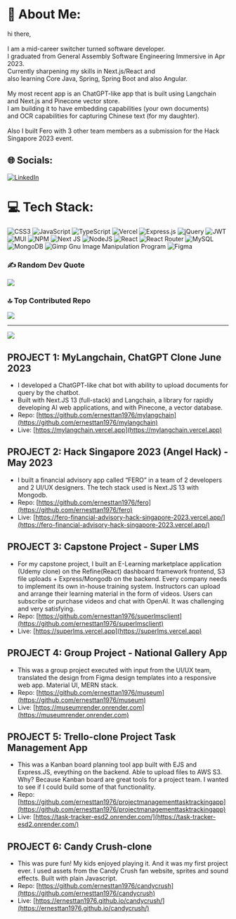 # 💫 About Me:
hi  there,<br><br>I am a mid-career switcher turned software developer. <br>I graduated from General Assembly Software Engineering Immersive in Apr 2023. <br>Currently sharpening my skills in Next.js/React and <br>also learning Core Java, Spring, Spring Boot and also Angular.<br><br>My most recent app is an ChatGPT-like app that is built using Langchain and Next.js and Pinecone vector store. <br>I am building it to have embedding capabilities (your own documents)<br>and OCR capabilities for capturing Chinese text (for my daughter).<br><br>Also I built Fero with 3 other team members as a submission for the Hack Singapore 2023 event.

## 🌐 Socials:
[![LinkedIn](https://img.shields.io/badge/LinkedIn-%230077B5.svg?logo=linkedin&logoColor=white)](https://linkedin.com/in/ernesttan-dev) 

# 💻 Tech Stack:
![CSS3](https://img.shields.io/badge/css3-%231572B6.svg?style=for-the-badge&logo=css3&logoColor=white) ![JavaScript](https://img.shields.io/badge/javascript-%23323330.svg?style=for-the-badge&logo=javascript&logoColor=%23F7DF1E) ![TypeScript](https://img.shields.io/badge/typescript-%23007ACC.svg?style=for-the-badge&logo=typescript&logoColor=white) ![Vercel](https://img.shields.io/badge/vercel-%23000000.svg?style=for-the-badge&logo=vercel&logoColor=white) ![Express.js](https://img.shields.io/badge/express.js-%23404d59.svg?style=for-the-badge&logo=express&logoColor=%2361DAFB) ![jQuery](https://img.shields.io/badge/jquery-%230769AD.svg?style=for-the-badge&logo=jquery&logoColor=white) ![JWT](https://img.shields.io/badge/JWT-black?style=for-the-badge&logo=JSON%20web%20tokens) ![MUI](https://img.shields.io/badge/MUI-%230081CB.svg?style=for-the-badge&logo=material-ui&logoColor=white) ![NPM](https://img.shields.io/badge/NPM-%23000000.svg?style=for-the-badge&logo=npm&logoColor=white) ![Next JS](https://img.shields.io/badge/Next-black?style=for-the-badge&logo=next.js&logoColor=white) ![NodeJS](https://img.shields.io/badge/node.js-6DA55F?style=for-the-badge&logo=node.js&logoColor=white) ![React](https://img.shields.io/badge/react-%2320232a.svg?style=for-the-badge&logo=react&logoColor=%2361DAFB) ![React Router](https://img.shields.io/badge/React_Router-CA4245?style=for-the-badge&logo=react-router&logoColor=white) ![MySQL](https://img.shields.io/badge/mysql-%2300f.svg?style=for-the-badge&logo=mysql&logoColor=white) ![MongoDB](https://img.shields.io/badge/MongoDB-%234ea94b.svg?style=for-the-badge&logo=mongodb&logoColor=white) ![Gimp Gnu Image Manipulation Program](https://img.shields.io/badge/Gimp-657D8B?style=for-the-badge&logo=gimp&logoColor=FFFFFF) 	![Figma](https://img.shields.io/badge/figma-%23F24E1E.svg?style=for-the-badge&logo=figma&logoColor=white) 

### ✍️ Random Dev Quote
![](https://quotes-github-readme.vercel.app/api?type=vetical&theme=radical)

### 🔝 Top Contributed Repo
![](https://github-contributor-stats.vercel.app/api?username=ernesttan1976&limit=5&theme=dark&combine_all_yearly_contributions=true)

---
[![](https://visitcount.itsvg.in/api?id=ernesttan1976&icon=0&color=0)](https://visitcount.itsvg.in)

## PROJECT 1: MyLangchain, ChatGPT Clone June 2023
- I developed a ChatGPT-like chat bot with ability to upload documents for query by the chatbot.
- Built with Next.JS 13 (full-stack) and Langchain, a library for rapidly developing AI web applications, and with Pinecone, a vector database.
- Repo: [https://github.com/ernesttan1976/mylangchain](https://github.com/ernesttan1976/mylangchain)
- Live: [https://mylangchain.vercel.app](https://mylangchain.vercel.app)

## PROJECT 2: Hack Singapore 2023 (Angel Hack) - May 2023
- I built a financial advisory app called “FERO” in a team of 2 developers and 2 UI/UX designers. The tech stack used is Next.JS 13 with Mongodb.
- Repo: [https://github.com/ernesttan1976/fero](https://github.com/ernesttan1976/fero)
- Live: [https://fero-financial-advisory-hack-singapore-2023.vercel.app/](https://fero-financial-advisory-hack-singapore-2023.vercel.app/)

## PROJECT 3: Capstone Project - Super LMS
- For my capstone project, I built an E-Learning marketplace application (Udemy clone) on the Refine(React) dashboard framework frontend, S3 file uploads + Express/Mongodb on the backend. Every company needs to implement its own in-house training system. Instructors can upload and arrange their learning material in the form of videos. Users can subscribe or purchase videos and chat with OpenAI. It was challenging and very satisfying.
- Repo: [https://github.com/ernesttan1976/superlmsclient](https://github.com/ernesttan1976/superlmsclient)
- Live: [https://superlms.vercel.app](https://superlms.vercel.app)

## PROJECT 4: Group Project - National Gallery App
- This was a group project executed with input from the UI/UX team, translated the design from Figma design templates into a responsive web app. Material UI, MERN stack.
- Repo: [https://github.com/ernesttan1976/museum](https://github.com/ernesttan1976/museum)
- Live: [https://museumrender.onrender.com](https://museumrender.onrender.com)

## PROJECT 5: Trello-clone Project Task Management App
- This was a Kanban board planning tool app built with EJS and Express.JS, eveything on the backend. Able to upload files to AWS S3. Why? Because Kanban board are great tools for a project team. I wanted to see if I could build some of that functionality.
- Repo: [https://github.com/ernesttan1976/projectmanagementtasktrackingapp](https://github.com/ernesttan1976/projectmanagementtasktrackingapp)
- Live: [https://task-tracker-esd2.onrender.com/](https://task-tracker-esd2.onrender.com/)

## PROJECT 6: Candy Crush-clone
- This was pure fun! My kids enjoyed playing it. And it was my first project ever. I used assets from the Candy Crush fan website, sprites and sound effects. Built with plain Javascript.
- Repo: [https://github.com/ernesttan1976/candycrush](https://github.com/ernesttan1976/candycrush)
- Live: [https://ernesttan1976.github.io/candycrush/](https://ernesttan1976.github.io/candycrush/)
